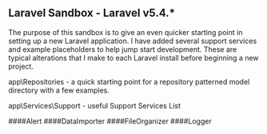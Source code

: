 ## Laravel Sandbox - Laravel v5.4.*

The purpose of this sandbox is to give an even quicker starting point in setting up a new Laravel application.
I have added several support services and example placeholders to help jump start development.
These are typical alterations that I make to each Laravel install before beginning a new project.

app\Repositories - a quick starting point for a repository patterned model directory with a few examples.

app\Services\Support - useful Support Services List

####Alert
####DataImporter
####FileOrganizer
####Logger


